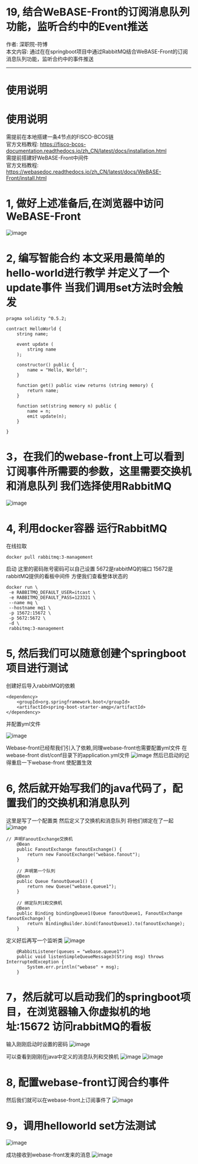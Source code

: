 # 19, 结合WeBASE-Front的订阅消息队列功能，监听合约中的Event推送
作者: 深职院-符博<br>
本文内容: 通过在在springboot项目中通过RabbitMQ结合WeBASE-Front的订阅消息队列功能，监听合约中的事件推送

----------------------------------------
# 使用说明

# 使用说明
需提前在本地搭建一条4节点的FISCO-BCOS链 <br>官方文档教程: https://fisco-bcos-documentation.readthedocs.io/zh_CN/latest/docs/installation.html<br>
需提前搭建好WeBASE-Front中间件 <br> 官方文档教程: https://webasedoc.readthedocs.io/zh_CN/latest/docs/WeBASE-Front/install.html

# 1, 做好上述准备后,在浏览器中访问 WeBASE-Front
![image](https://user-images.githubusercontent.com/103564714/163139344-af2beea2-31c8-45ef-8d92-1966b0240cc1.png)

# 2, 编写智能合约 本文采用最简单的hello-world进行教学 并定义了一个update事件 当我们调用set方法时会触发

```
pragma solidity ^0.5.2;

contract HelloWorld {
    string name;
    
    event update (
        string name
    );

    constructor() public {
        name = "Hello, World!";
    }

    function get() public view returns (string memory) {
        return name;
    }

    function set(string memory n) public {
        name = n;
        emit update(n);
    }
    
}
```

# 3，在我们的webase-front上可以看到订阅事件所需要的参数，这里需要交换机和消息队列 我们选择使用RabbitMQ
![image](https://user-images.githubusercontent.com/103564714/185745841-e417abba-783d-4268-8568-850ad7c8380f.png)


# 4, 利用docker容器 运行RabbitMQ
在线拉取
```
docker pull rabbitmq:3-management
```

启动 这里的密码账号密码可以自己设置 5672是rabbitMQ的端口 15672是rabbitMQ提供的看板中间件 方便我们查看整体状态的
```
docker run \
 -e RABBITMQ_DEFAULT_USER=itcast \
 -e RABBITMQ_DEFAULT_PASS=123321 \
 --name mq \
 --hostname mq1 \
 -p 15672:15672 \
 -p 5672:5672 \
 -d \
 rabbitmq:3-management
```

# 5, 然后我们可以随意创建个springboot项目进行测试
创建好后导入rabbitMQ的依赖
```
<dependency>
    <groupId>org.springframework.boot</groupId>
    <artifactId>spring-boot-starter-amqp</artifactId>
</dependency>
```
并配置yml文件

![image](https://user-images.githubusercontent.com/103564714/185747057-b74c8021-ad92-43c4-af00-697de8d29a65.png)

Webase-front已经帮我们引入了依赖,同理webase-front也需要配置yml文件 在webase-front dist/conf目录下的application.yml文件
![image](https://user-images.githubusercontent.com/103564714/185747096-e846ceb8-d1c1-4ad4-b156-7f4d84410d24.png)
然后已启动的记得重启一下webase-front 使配置生效



# 6, 然后就开始写我们的java代码了，配置我们的交换机和消息队列
这里是写了一个配置类 然后定义了交换机和消息队列 将他们绑定在了一起
![image](https://user-images.githubusercontent.com/103564714/185746557-5c990ad2-7924-46bf-8203-03aab91e234f.png)

```
// 声明FanoutExchange交换机
    @Bean
    public FanoutExchange fanoutExchange() {
        return new FanoutExchange("webase.fanout");
    }

    // 声明第一个队列
    @Bean
    public Queue fanoutQueue1() {
        return new Queue("webase.queue1");
    }

    // 绑定队列1和交换机
    @Bean
    public Binding bindingQueue1(Queue fanoutQueue1, FanoutExchange fanoutExchange) {
        return BindingBuilder.bind(fanoutQueue1).to(fanoutExchange);
    }
```

定义好后再写一个监听类
![image](https://user-images.githubusercontent.com/103564714/185746613-2e6d2863-047f-4468-87cd-c23317270533.png)

```
    @RabbitListener(queues = "webase.queue1")
    public void listenSimpleQueueMessage3(String msg) throws InterruptedException {
        System.err.println("webase" + msg);
    }
```

# 7，然后就可以启动我们的springboot项目，在浏览器输入你虚拟机的地址:15672 访问rabbitMQ的看板
输入刚刚启动时设置的密码
![image](https://user-images.githubusercontent.com/103564714/185746768-1f699b4d-1799-4c45-a15d-0b3a8e1389fb.png)

可以查看到刚刚在java中定义的消息队列和交换机
![image](https://user-images.githubusercontent.com/103564714/185747014-1109757a-7a50-48ad-a6e5-db442536b669.png)
![image](https://user-images.githubusercontent.com/103564714/185747024-06df3770-9c98-493f-b790-65877656eb08.png)

# 8, 配置webase-front订阅合约事件
然后我们就可以在webase-front上订阅事件了
![image](https://user-images.githubusercontent.com/103564714/185747161-fb3523f4-84d8-4066-957b-3bd6e59c8730.png)

# 9，调用helloworld set方法测试 
![image](https://user-images.githubusercontent.com/103564714/185747260-d5280b35-9a17-4279-a8ac-6a44a6a7059b.png)

成功接收到webase-front发来的消息
![image](https://user-images.githubusercontent.com/103564714/185747255-34bc9260-e9a1-4a51-aa37-2afd86249779.png)




